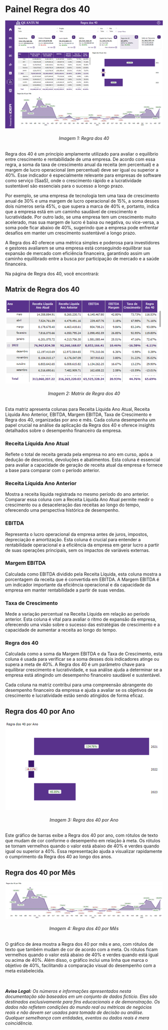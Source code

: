 # Painel Regra dos 40

<p><div align="center">
  <img src="../../assets/con/con_rd40.png" alt="Regra dos 40">
  <h6>Imagem 1: Regra dos 40</h6>
</div></p>

Regra dos 40 é um princípio amplamente utilizado para avaliar o equilíbrio entre crescimento e rentabilidade de uma empresa. De acordo com essa regra, a soma da taxa de crescimento anual da receita (em percentual) e a margem de lucro operacional (em percentual) deve ser igual ou superior a 40%. Esse indicador é especialmente relevante para empresas de software como serviço (SaaS), onde o crescimento rápido e a lucratividade sustentável são essenciais para o sucesso a longo prazo.

Por exemplo, se uma empresa de tecnologia tem uma taxa de crescimento anual de 30% e uma margem de lucro operacional de 15%, a soma desses dois números seria 45%, o que supera a marca de 40% e, portanto, indica que a empresa está em um caminho saudável de crescimento e lucratividade. Por outro lado, se uma empresa tem um crescimento muito acelerado, mas sua margem de lucro é baixa ou negativa, ou vice-versa, a soma pode ficar abaixo de 40%, sugerindo que a empresa pode enfrentar desafios em manter um crescimento sustentável a longo prazo.

A Regra dos 40 oferece uma métrica simples e poderosa para investidores e gestores avaliarem se uma empresa está conseguindo equilibrar sua expansão de mercado com eficiência financeira, garantindo assim um caminho equilibrado entre a busca por participação de mercado e a saúde financeira.

Na página de Regra dos 40, você encontrará:

## Matrix de Regra dos 40

<div align="center">
  <img src="../../assets/con/con_rd40_matrix.png" alt="Matrix de Regra dos 40">
  <h6>Imagem 2: Matrix de Regra dos 40</h6>
</div>

Esta matriz apresenta colunas para Receita Líquida Ano Atual, Receita Líquida Ano Anterior, EBITDA, Margem EBITDA, Taxa de Crescimento e Regra dos 40, organizadas por ano e mês. Cada coluna desempenha um papel crucial na análise da aplicação da Regra dos 40 e oferece insights detalhados sobre o desempenho financeiro da empresa.

###	Receita Líquida Ano Atual
Reflete o total de receita gerada pela empresa no ano em curso, após a dedução de descontos, devoluções e abatimentos. Esta coluna é essencial para avaliar a capacidade de geração de receita atual da empresa e fornece a base para comparar com o período anterior.
### Receita Líquida Ano Anterior
Mostra a receita líquida registrada no mesmo período do ano anterior. Comparar essa coluna com a Receita Líquida Ano Atual permite medir o crescimento ou a desaceleração das receitas ao longo do tempo, oferecendo uma perspectiva histórica de desempenho.
### EBITDA
Representa o lucro operacional da empresa antes de juros, impostos, depreciação e amortização. Esta coluna é crucial para entender a rentabilidade operacional e a eficiência da empresa em gerar lucro a partir de suas operações principais, sem os impactos de variáveis externas.
### Margem EBITDA
Calculada como EBITDA dividido pela Receita Líquida, esta coluna mostra a porcentagem da receita que é convertida em EBITDA. A Margem EBITDA é um indicador importante da eficiência operacional e da capacidade da empresa em manter rentabilidade a partir de suas vendas.
### Taxa de Crescimento
Mede a variação percentual na Receita Líquida em relação ao período anterior. Esta coluna é vital para avaliar o ritmo de expansão da empresa, oferecendo uma visão sobre o sucesso das estratégias de crescimento e a capacidade de aumentar a receita ao longo do tempo.
### Regra dos 40
Calculada como a soma da Margem EBITDA e da Taxa de Crescimento, esta coluna é usada para verificar se a soma desses dois indicadores atinge ou supera a meta de 40%. A Regra dos 40 é um parâmetro chave para equilibrar crescimento e lucratividade, e sua análise ajuda a determinar se a empresa está atingindo um desempenho financeiro saudável e sustentável.

Cada coluna na matriz contribui para uma compreensão abrangente do desempenho financeiro da empresa e ajuda a avaliar se os objetivos de crescimento e lucratividade estão sendo atingidos de forma eficaz.

## Regra dos 40 por Ano

<div align="center">
  <img src="../../assets/con/con_rd40_ano.png" alt="Regra dos 40 por Ano">
  <h6>Imagem 3: Regra dos 40 por Ano</h6>
</div>

Este gráfico de barras exibe a Regra dos 40 por ano, com rótulos de texto que mudam de cor conforme o desempenho em relação à meta. Os rótulos se tornam vermelhos quando o valor está abaixo de 40% e verdes quando igual ou superior a 40%. Essa representação ajuda a visualizar rapidamente o cumprimento da Regra dos 40 ao longo dos anos.

## Regra dos 40 por Mês

<div align="center">
  <img src="../../assets/con/con_rd40_mes.png" alt="Regra dos 40 por Mês">
  <h6>Imagem 4: Regra dos 40 por Mês</h6>
</div>

O gráfico de área mostra a Regra dos 40 por mês e ano, com rótulos de texto que também mudam de cor de acordo com a meta. Os rótulos ficam vermelhos quando o valor está abaixo de 40% e verdes quando está igual ou acima de 40%. Além disso, o gráfico inclui uma linha que marca o objetivo de 40%, facilitando a comparação visual do desempenho com a meta estabelecida.


<br><br>
***Aviso Legal:** Os números e informações apresentados nesta documentação são baseados em um conjunto de dados fictício. Eles são destinados exclusivamente para fins educacionais e de demonstração. Os dados não refletem condições do mundo real ou métricas de negócios reais e não devem ser usados ​​para tomada de decisão ou análise. Qualquer semelhança com entidades, eventos ou dados reais é mera coincidência.*
